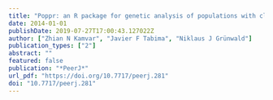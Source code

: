 ```yaml
---
title: "Poppr: an R package for genetic analysis of populations with clonal, partially clonal, and/or sexual reproduction"
date: 2014-01-01
publishDate: 2019-07-27T17:00:43.127022Z
author: ["Zhian N Kamvar", "Javier F Tabima", "Niklaus J Grünwald"]
publication_types: ["2"]
abstract: ""
featured: false
publication: "*PeerJ*"
url_pdf: "https://doi.org/10.7717/peerj.281"
doi: "10.7717/peerj.281"
---
```


